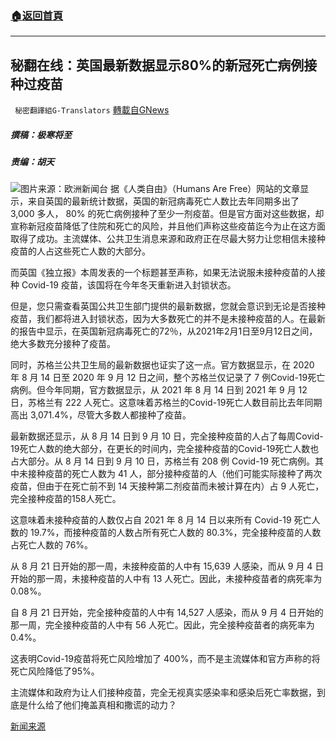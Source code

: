 ###  [:house:返回首頁](https://github.com/ourhimalayas/txt)
---


## 秘翻在线：英国最新数据显示80%的新冠死亡病例接种过疫苗
` 秘密翻譯組G-Translators` [轉載自GNews](https://gnews.org/zh-hans/1553941/)

##### 撰稿：极寒将至 

##### 责编：胡天
![](https://assets.gnews.org/wp-content/uploads/2021/09/image-357.png)图片来源：欧洲新闻台
据《人类自由》（Humans Are Free）网站的文章显示，来自英国的最新统计数据，英国的新冠病毒死亡人数比去年同期多出了 3,000 多人， 80% 的死亡病例接种了至少一剂疫苗。但是官方面对这些数据，却宣称新冠疫苗降低了住院和死亡的风险，并且他们声称这些疫苗迄今为止在这方面取得了成功。主流媒体、公共卫生消息来源和政府正在尽最大努力让您相信未接种疫苗的人占这些死亡人数的大部分。

而英国《独立报》本周发表的一个标题甚至声称，如果无法说服未接种疫苗的人接种 Covid-19 疫苗，该国将在今年冬天重新进入封锁状态。

但是，您只需查看英国公共卫生部门提供的最新数据，您就会意识到无论是否接种疫苗，我们都将进入封锁状态，因为大多数死亡的并不是未接种疫苗的人。在最新的报告中显示，在英国新冠病毒死亡的72％，从2021年2月1日至9月12日之间，绝大多数充分接种了疫苗。

同时，苏格兰公共卫生局的最新数据也证实了这一点。官方数据显示，在 2020 年 8 月 14 日至 2020 年 9 月 12 日之间，整个苏格兰仅记录了 7 例Covid-19死亡病例。但今年同期，官方数据显示，从 2021 年 8 月 14 日到 2021 年 9 月 12 日，苏格兰有 222 人死亡。这意味着苏格兰的Covid-19死亡人数目前比去年同期高出 3,071.4%，尽管大多数人都接种了疫苗。

最新数据还显示，从 8 月 14 日到 9 月 10 日，完全接种疫苗的人占了每周Covid-19死亡人数的绝大部分，在更长的时间内，完全接种疫苗的Covid-19死亡人数也占大部分。从 8 月 14 日到 9 月 10 日，苏格兰有 208 例 Covid-19 死亡病例。其中未接种疫苗的死亡人数为 41 人，部分接种疫苗的人（他们可能实际接种了两次疫苗，但由于在死亡前不到 14 天接种第二剂疫苗而未被计算在内）占 9 人死亡，完全接种疫苗的158人死亡。

这意味着未接种疫苗的人数仅占自 2021 年 8 月 14 日以来所有 Covid-19 死亡人数的 19.7%，而接种疫苗的人数占所有死亡人数的 80.3%，完全接种疫苗的人数占死亡人数的 76%。

从 8 月 21 日开始的那一周，未接种疫苗的人中有 15,639 人感染，而从 9 月 4 日开始的那一周，未接种疫苗的人中有 13 人死亡。因此，未接种疫苗者的病死率为 0.08%。

自 8 月 21 日开始，完全接种疫苗的人中有 14,527 人感染，而从 9 月 4 日开始的那一周，完全接种疫苗的人中有 56 人死亡。因此，完全接种疫苗者的病死率为 0.4%。

这表明Covid-19疫苗将死亡风险增加了 400%，而不是主流媒体和官方声称的将死亡风险降低了95%。

主流媒体和政府为让人们接种疫苗，完全无视真实感染率和感染后死亡率数据，到底是什么给了他们掩盖真相和撒谎的动力？

[新闻来源](https://humansarefree.com/2021/09/covid-19-deaths-higher-than-this-time-last-year.html)
